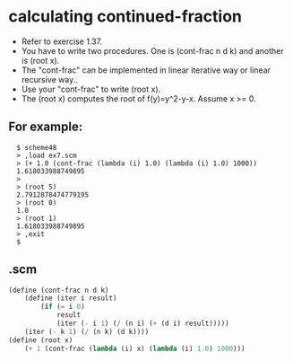 # calculating continued-fraction
+ Refer to exercise 1.37.
+ You have to write two procedures. One is (cont-frac n d k) and another is (root x).
+ The "cont-frac" can be implemented in linear iterative way or linear recursive way..
+ Use your "cont-frac" to write (root x).
+ The (root x) computes the root of f(y)=y^2-y-x. Assume x >= 0.
## For example:
      $ scheme48
      > ,load ex7.scm
      > (+ 1.0 (cont-frac (lambda (i) 1.0) (lambda (i) 1.0) 1000))
      1.618033988749895
      > 
      > (root 5)
      2.7912878474779195
      > (root 0)
      1.0
      > (root 1)  
      1.618033988749895
      > ,exit
      $ 
## .scm   
```scheme
(define (cont-frac n d k)
    (define (iter i result)
        (if (= i 0)
            result
            (iter (- i 1) (/ (n i) (+ (d i) result)))))
    (iter (- k 1) (/ (n k) (d k))))
(define (root x)
    (+ 1 (cont-frac (lambda (i) x) (lambda (i) 1.0) 1000)))
```
